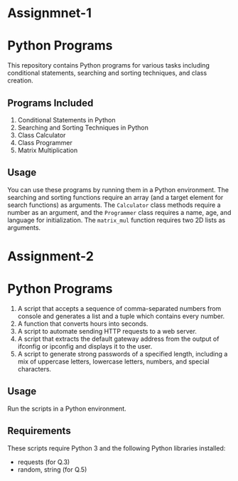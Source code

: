# Assignmnet-1

# Python Programs

This repository contains Python programs for various tasks including conditional statements, searching and sorting techniques, and class creation.

## Programs Included

1. Conditional Statements in Python
2. Searching and Sorting Techniques in Python
3. Class Calculator
4. Class Programmer
5. Matrix Multiplication

## Usage

You can use these programs by running them in a Python environment. The searching and sorting functions require an array (and a target element for search functions) as arguments. The `Calculator` class methods require a number as an argument, and the `Programmer` class requires a name, age, and language for initialization. The `matrix_mul` function requires two 2D lists as arguments.

# Assignment-2

# Python Programs

1. A script that accepts a sequence of comma-separated numbers from console and generates a list and a tuple which contains every number.
2. A function that converts hours into seconds.
3. A script to automate sending HTTP requests to a web server.
4. A script that extracts the default gateway address from the output of ifconfig or ipconfig and displays it to the user.
5. A script to generate strong passwords of a specified length, including a mix of uppercase letters, lowercase letters, numbers, and special characters.

## Usage

Run the scripts in a Python environment.

## Requirements

These scripts require Python 3 and the following Python libraries installed:

- requests (for Q.3)
- random, string (for Q.5)
